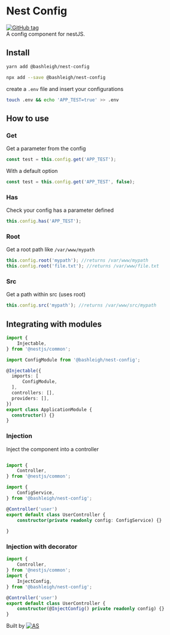 Nest Config
===
[![GitHub tag](https://img.shields.io/github/tag/bashleigh/nest-config.svg)](https://github.com/bashleigh/nest-config)  
A config component for nestJS.

## Install

```bash
yarn add @bashleigh/nest-config
```

```bash
npx add --save @bashleigh/nest-config
```

create a `.env` file and insert your configurations

```bash
touch .env && echo 'APP_TEST=true' >> .env
```

## How to use

### Get

Get a parameter from the config

```typescript
const test = this.config.get('APP_TEST');
```
With a default option

```typescript
const test = this.config.get('APP_TEST', false);
```

### Has

Check your config has a parameter defined

```typescript
this.config.has('APP_TEST');
```

### Root

Get a root path like `/var/www/mypath`

```typescript
this.config.root('mypath'); //returns /var/www/mypath
this.config.root('file.txt'); //returns /var/www/file.txt
```
### Src 

Get a path within src (uses root)

```typescript
this.config.src('mypath'); //returns /var/www/src/mypath
```

## Integrating with modules

```typescript
import {
    Injectable,
} from '@nestjs/common';

import ConfigModule from '@bashleigh/nest-config';

@Injectable({
  imports: [
      ConfigModule,
  ],
  controllers: [],
  providers: [],
})
export class ApplicationModule {
  constructor() {}
}

```

### Injection

Inject the component into a controller 

```typescript

import {
    Controller,
} from '@nestjs/common';

import {
    ConfigService,
} from '@bashleigh/nest-config';

@Controller('user')
export default class UserController {
    constructor(private readonly config: ConfigService) {}
    
}

```

### Injection with decorator 

```typescript 
import {
    Controller,
} from '@nestjs/common';
import {
    InjectConfig,
} from '@bashleigh/nest-config';

@Controller('user')
export default class UserController {
    constructor(@InjectConfig() private readonly config) {}
}
```

Built by <a href="http://ashleighsimonelli.co.uk/"><img src="http://www.ashleighsimonelli.co.uk/images/favicon.ico" title="Ashleigh Simonelli" alt="AS"/></a>
